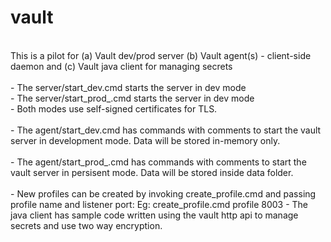 # vault
<br>
This is a pilot for (a) Vault dev/prod server (b) Vault agent(s) - client-side daemon and (c) Vault java client for managing secrets<br>
<br>
- The server/start_dev.cmd starts the server in dev mode<br>
- The server/start_prod_<profile>.cmd starts the server in dev mode<br>
- Both modes use self-signed certificates for TLS.<br>
<br>
- The agent/start_dev.cmd has commands with comments to start the vault server in development mode. Data will be stored in-memory only.<br>
<br>
- The agent/start_prod_<profile>.cmd has commands with comments to start the vault server in persisent mode. Data will be stored inside data folder.<br>
<br>
- New profiles can be created by invoking create_profile.cmd and passing profile name and listener port: Eg: create_profile.cmd profile 8003
- The java client has sample code written using the vault http api to manage secrets and use two way encryption.<br>
